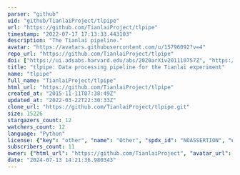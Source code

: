 ```yaml
---
parser: "github"
uid: "github/TianlaiProject/tlpipe"
url: "https://github.com/TianlaiProject/tlpipe"
timestamp: "2022-07-17 17:13:33.443103"
description: "The Tianlai pipeline."
avatar: "https://avatars.githubusercontent.com/u/15796092?v=4"
repo_url: "https://github.com/TianlaiProject/tlpipe"
doi: ["https://ui.adsabs.harvard.edu/abs/2020arXiv201110757Z", "https://ui.adsabs.harvard.edu/abs/2020ascl.soft11006Z/abstract"]
title: "tlpipe: Data processing pipeline for the Tianlai experiment"
name: "tlpipe"
full_name: "TianlaiProject/tlpipe"
html_url: "https://github.com/TianlaiProject/tlpipe"
created_at: "2015-11-11T07:38:49Z"
updated_at: "2022-03-22T22:30:33Z"
clone_url: "https://github.com/TianlaiProject/tlpipe.git"
size: 15226
stargazers_count: 12
watchers_count: 12
language: "Python"
license: {"key": "other", "name": "Other", "spdx_id": "NOASSERTION", "url": null, "node_id": "MDc6TGljZW5zZTA="}
subscribers_count: 11
owner: {"html_url": "https://github.com/TianlaiProject", "avatar_url": "https://avatars.githubusercontent.com/u/15796092?v=4", "login": "TianlaiProject", "type": "Organization"}
date: "2024-07-13 14:21:36.980343"
---
```

